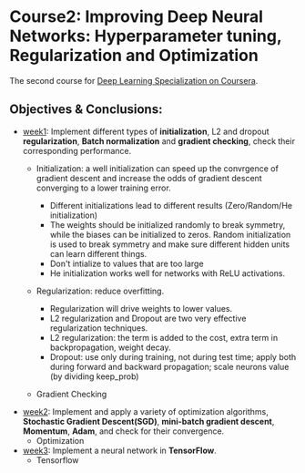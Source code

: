 # Course2: Improving Deep Neural Networks: Hyperparameter tuning, Regularization and Optimization
The second course for [Deep Learning Specialization on Coursera](https://www.coursera.org/specializations/deep-learning).


## Objectives & Conclusions:
* [week1](https://github.com/zyunsg/deep-learning/tree/master/course2/week1): Implement different types of **initialization**, L2 and dropout **regularization**, **Batch normalization** and **gradient checking**, check their corresponding performance.
  * Initialization: a well initialization can speed up the convrgence of gradient descent and increase the odds of gradient descent converging to a lower training error.
     - Different initializations lead to different results (Zero/Random/He initialization)
     - The weights should be initialized randomly to break symmetry, while the biases can be initialized to zeros. Random initialization is used to break symmetry and make sure different hidden units can learn different things.
     - Don't intialize to values that are too large
     - He initialization works well for networks with ReLU activations. 
  * Regularization: reduce overfitting.
     - Regularization will drive weights to lower values.
     - L2 regularization and Dropout are two very effective regularization techniques.
     - L2 regularization: the term is added to the cost, extra term in backpropagation, weight decay.
     - Dropout: use only during training, not during test time; apply both during forward and backward propagation; scale neurons value (by dividing keep_prob)
  
  * Gradient Checking
* [week2](https://github.com/zyunsg/deep-learning/tree/master/course2/week2): Implement and apply a variety of optimization algorithms, **Stochastic Gradient Descent(SGD)**, **mini-batch gradient descent**, **Momentum**, **Adam**, and check for their convergence. 
  * Optimization
* [week3](https://github.com/zyunsg/deep-learning/tree/master/course2/week3): Implement a neural network in **TensorFlow**. 
  * Tensorflow
 


